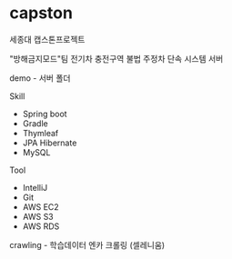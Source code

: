 # capston
세종대 캡스톤프로젝트


"방해금지모드"팀 전기차 충전구역 불법 주정차 단속 시스템 서버

demo - 서버 폴더


Skill
<ul>
  <li>Spring boot</li>
  <li>Gradle</li>
  <li>Thymleaf</li>
  <li>JPA Hibernate</li>
  <li>MySQL</li>
</ul>
  
  
Tool
<ul>
  <li>IntelliJ</li>
  <li>Git</li>
  <li>AWS EC2</li>
  <li>AWS S3</li>
  <li>AWS RDS</li>
</ul>  


crawling - 학습데이터 엔카 크롤링 (셀레니움)
